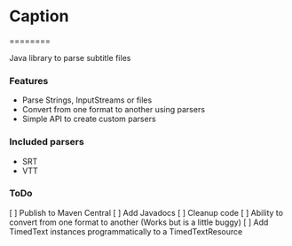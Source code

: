 # Caption
========

Java library to parse subtitle files

### Features
* Parse Strings, InputStreams or files
* Convert from one format to another using parsers
* Simple API to create custom parsers

### Included parsers
* SRT
* VTT

### ToDo
[ ] Publish to Maven Central
[ ] Add Javadocs
[ ] Cleanup code
[ ] Ability to convert from one format to another (Works but is a little buggy)
[ ] Add TimedText instances programmatically to a TimedTextResource
